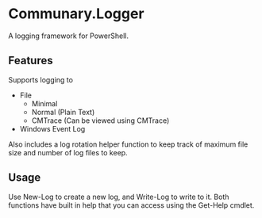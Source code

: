 # Communary.Logger

A logging framework for PowerShell.

## Features

Supports logging to

- File
    - Minimal
    - Normal (Plain Text)
    - CMTrace (Can be viewed using CMTrace)
- Windows Event Log

Also includes a log rotation helper function to keep track of maximum file size and number of log files to keep.

## Usage

Use New-Log to create a new log, and Write-Log to write to it. Both functions have built in help that you can access using the Get-Help cmdlet.